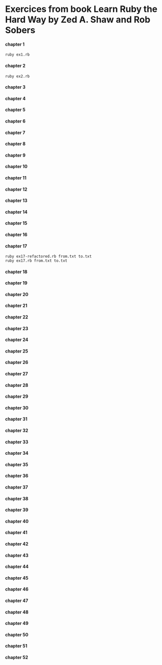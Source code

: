 # Exercices from book Learn Ruby the Hard Way by Zed A. Shaw and Rob Sobers

#### chapter 1
```
ruby ex1.rb
```
#### chapter 2
```
ruby ex2.rb
```
#### chapter 3
#### chapter 4
#### chapter 5
#### chapter 6
#### chapter 7
#### chapter 8
#### chapter 9
#### chapter 10
#### chapter 11
#### chapter 12
#### chapter 13
#### chapter 14
#### chapter 15

#### chapter 16

#### chapter 17
```
ruby ex17-refactored.rb from.txt to.txt
ruby ex17.rb from.txt to.txt
```

#### chapter 18
#### chapter 19
#### chapter 20
#### chapter 21
#### chapter 22
#### chapter 23
#### chapter 24
#### chapter 25
#### chapter 26
#### chapter 27
#### chapter 28
#### chapter 29
#### chapter 30
#### chapter 31
#### chapter 32
#### chapter 33
#### chapter 34
#### chapter 35
#### chapter 36
#### chapter 37
#### chapter 38
#### chapter 39
#### chapter 40
#### chapter 41
#### chapter 42
#### chapter 43
#### chapter 44
#### chapter 45
#### chapter 46
#### chapter 47
#### chapter 48
#### chapter 49
#### chapter 50
#### chapter 51
#### chapter 52

